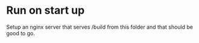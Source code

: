 # Run on start up

Setup an nginx server that serves /build from this folder and that should be good to go.
